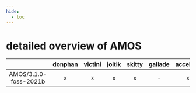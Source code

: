 ```yaml
---
hide:
  - toc
---
```


detailed overview of AMOS
=========================

| |donphan|victini|joltik|skitty|gallade|accelgor|swalot|doduo|
| :---: | :---: | :---: | :---: | :---: | :---: | :---: | :---: | :---: |
|AMOS/3.1.0-foss-2021b|x|x|x|x|-|x|x|x|
